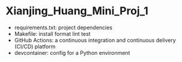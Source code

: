 # Xianjing_Huang_Mini_Proj_1


 - requirements.txt: project dependencies
 - Makefile: install format lint test
 - GitHub Actions: a continuous integration and continuous delivery (CI/CD) platform
 - devcontainer: config for a Python environment